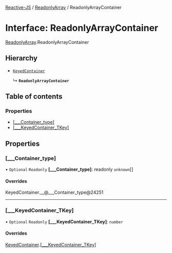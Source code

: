 [Reactive-JS](../README.md) / [ReadonlyArray](../modules/ReadonlyArray.md) / ReadonlyArrayContainer

# Interface: ReadonlyArrayContainer

[ReadonlyArray](../modules/ReadonlyArray.md).ReadonlyArrayContainer

## Hierarchy

- [`KeyedContainer`](types.KeyedContainer.md)

  ↳ **`ReadonlyArrayContainer`**

## Table of contents

### Properties

- [[\_\_\_Container\_type]](ReadonlyArray.ReadonlyArrayContainer.md#[___container_type])
- [[\_\_\_KeyedContainer\_TKey]](ReadonlyArray.ReadonlyArrayContainer.md#[___keyedcontainer_tkey])

## Properties

### [\_\_\_Container\_type]

• `Optional` `Readonly` **[\_\_\_Container\_type]**: readonly `unknown`[]

#### Overrides

KeyedContainer.\_\_@\_\_\_Container\_type@24251

___

### [\_\_\_KeyedContainer\_TKey]

• `Optional` `Readonly` **[\_\_\_KeyedContainer\_TKey]**: `number`

#### Overrides

[KeyedContainer](types.KeyedContainer.md).[[___KeyedContainer_TKey]](types.KeyedContainer.md#[___keyedcontainer_tkey])
